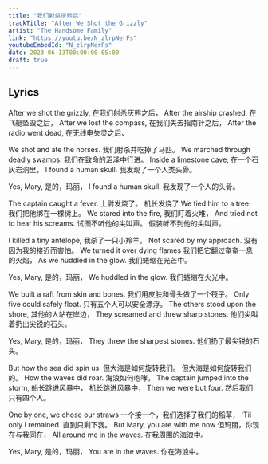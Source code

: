 ```yaml
---
title: "我们射杀灰熊后"
trackTitle: "After We Shot the Grizzly"
artist: "The Handsome Family"
link: "https://youtu.be/N_zlrpNerFs"
youtubeEmbedId: "N_zlrpNerFs"
date: 2023-06-13T00:00:00-05:00
draft: true
---
```


## Lyrics

After we shot the grizzly,
<span class="target">在我们射杀灰熊之后，</span>
After the airship crashed,
<span class="target">在飞艇坠毁之后，</span>
After we lost the compass,
<span class="target">在我们失去指南针之后，</span>
After the radio went dead,
<span class="target">在无线电失灵之后、</span>

We shot and ate the horses.
<span class="target">我们射杀并吃掉了马匹。</span>
We marched through deadly swamps.
<span class="target">我们在致命的沼泽中行进。</span>
Inside a limestone cave,
<span class="target">在一个石灰岩洞里，</span>
I found a human skull.
<span class="target">我发现了一个人类头骨。</span>

Yes, Mary,
<span class="target">是的，玛丽，</span>
I found a human skull.
<span class="target">我发现了一个人的头骨。</span>

The captain caught a fever.
<span class="target"><span class="original">上尉发烧了。</span> <span class="correction">机长发烧了</span></span>
We tied him to a tree.
<span class="target">我们把他绑在一棵树上。</span>
We stared into the fire,
<span class="target">我们盯着火堆，</span>
And tried not to hear his screams.
<span class="target"><span class="original">试图不听他的尖叫声。</span> <span class="correction">假装听不到他的尖叫声。</span></span>

I killed a tiny antelope,
<span class="target">我杀了一只小羚羊，</span>
Not scared by my approach.
<span class="target">没有因为我的接近而害怕。</span>
We turned it over dying flames
<span class="target">我们把它翻过奄奄一息的火焰，</span>
As we huddled in the glow.
<span class="target">我们蜷缩在光芒中。</span>

Yes, Mary,
<span class="target">是的，玛丽，</span>
We huddled in the glow.
<span class="target">我们蜷缩在火光中。</span>

We built a raft from skin and bones.
<span class="target">我们用皮肤和骨头做了一个筏子。</span>
Only five could safely float.
<span class="target">只有五个人可以安全漂浮。</span>
The others stood upon the shore,
<span class="target">其他的人站在岸边，</span>
They screamed and threw sharp stones.
<span class="target">他们尖叫着扔出尖锐的石头。</span>

Yes, Mary,
<span class="target">是的，玛丽，</span>
They threw the sharpest stones.
<span class="target">他们扔了最尖锐的石头。</span>

But how the sea did spin us.
<span class="target"><span class="original">但大海是如何旋转我们。</span> <span class="correction">但大海是如何旋转我们的。</span></span>
How the waves did roar.
<span class="target">海浪如何咆哮。</span>
The captain jumped into the storm,
<span class="target"><span class="original">船长跳进风暴中，</span> <span class="correction">机长跳进风暴中，</span></span>
Then we were but four.
<span class="target">然后我们只有四个人。</span>

One by one, we chose our straws
<span class="target">一个接一个，我们选择了我们的稻草，</span>
'Til only I remained.
<span class="target">直到只剩下我。</span>
But Mary, you are with me now
<span class="target">但玛丽，你现在与我同在，</span>
All around me in the waves.
<span class="target">在我周围的海浪中。</span>

Yes, Mary,
<span class="target">是的，玛丽，</span>
You are in the waves.
<span class="target">你在海浪中。</span>


